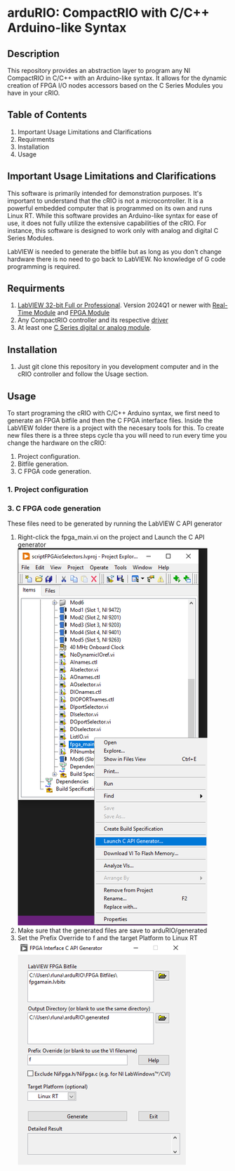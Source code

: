 # arduRIO: CompactRIO with C/C++ Arduino-like Syntax

## Description
This repository provides an abstraction layer to program any NI CompactRIO in C/C++ with an Arduino-like syntax. It allows for the dynamic creation of FPGA I/O nodes accessors based on the C Series Modules you have in your cRIO.

## Table of Contents
1. Important Usage Limitations and Clarifications
2. Requirments
3. Installation
4. Usage

## Important Usage Limitations and Clarifications
 This software is primarily intended for demonstration purposes. It's important to understand that the cRIO is not a microcontroller. It is a powerful embedded computer that is programmed on its own and runs Linux RT. While this software provides an Arduino-like syntax for ease of use, it does not fully utilize the extensive capabilities of the cRIO. For instance, this software is designed to work only with analog and digital C Series Modules.

LabVIEW is needed to generate the bitfile but as long as you don't change hardware there is no need to go back to LabVIEW. No knowledge of G code programming is required.

## Requirments
1. [LabVIEW 32-bit Full or Professional](https://www.ni.com/en/support/downloads/software-products/download.labview.html?cid=PSEA-7013q000001fLK5AAM-CONS-GOGSE_161597904920&utm_keyword=labview&gad_source=1&gclid=Cj0KCQjw0MexBhD3ARIsAEI3WHJJsbhO7ZvzJ5xcJvW01WwYK918yAw1gjPAeJdG61ADrE_NOkB35dMaApt1EALw_wcB#521715&s_kwcid=AL!6304!3!691563588225!b!!g!!labview). Version 2024Q1 or newer with [Real-Time Module](https://www.ni.com/en/support/downloads/software-products/download.labview-real-time-module.html#521698) and [FPGA Module](https://www.ni.com/en/support/downloads/software-products/download.labview-fpga-module.html#521573)
2. Any CompactRIO controller and its respective [driver](https://www.ni.com/en/support/downloads/drivers/download.ni-compactrio.html#521567)
3. At least one [C Series digital or analog module](https://www.ni.com/en/shop/compactrio/compactrio-modules.html?cid=PSEA-7013q000001fLK0AAM-CONS-GOGSE_150020924350&utm_keyword=compactrio&gad_source=1&gclid=Cj0KCQjw0MexBhD3ARIsAEI3WHJiXqoEIcHlKRhIbWARgY2qKxSminZvY4gc-yZFIB_ykB0WXxAeSl0aAh8UEALw_wcB).

## Installation
1. Just git clone this repository in you development computer and in the cRIO controller and follow the Usage section.


## Usage
To start programing the cRIO with C/C++ Arduino syntax, we first need to generate an FPGA bitfile and then the C FPGA interface files. Inside the LabVIEW folder there is a project with the necesary tools for this. To create new files there is a three steps cycle tha you will need to run every time you change the hardware on the cRIO:
1. Project configuration.
2. Bitfile generation.
3. C FPGA code generation.

### 1. Project configuration

### 3. C FPGA code generation
These files need to be generated by running the LabVIEW C API generator
1. Right-click the fpga_main.vi on the project and Launch the C API generator
![C API generator](/LabVIEW/images/launchCgenerator.png)
2. Make sure that the generated files are save to arduRIO/generated
3. Set the Prefix Override to f and the target Platform to Linux RT
![C API generator options](/LabVIEW/images/APIGeneratorOptions.png)